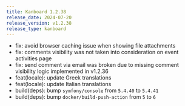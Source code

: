 ```yaml
---
title: Kanboard 1.2.38
release_date: 2024-07-20
release_version: v1.2.38
release_type: kanboard
---
```


* fix: avoid browser caching issue when showing file attachments
* fix: comments visibility was not taken into consideration on event activities page
* fix: send comment via email was broken due to missing comment visibility logic implemented in v1.2.36
* feat(locale): update Greek translations
* feat(locale): update Italian translations
* build(deps): bump `symfony/console` from `5.4.40` to `5.4.41`
* build(deps): bump `docker/build-push-action` from `5` to `6`